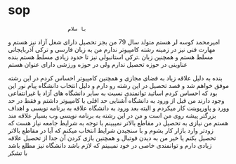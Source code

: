 # sop
                       با سلام 
امیرمحمد کوسه لر هستم متولد سال 79
من بجز تحصیل دارای شغل آزاد نیز هستم و مهارت فنی نیز در 
زمینه رشته کامپیوتر ندارم
من به زبان فارسی و ترکی آذربایجانی مسلط هستم و همچنین زبان
.ترکی استانبولی نیز تا حدود زیادی مسلط هستم 
بنده عناوینی در حوزه تحصیل ندارم ولی در حوزه ورزشی دارای 
عنوان هستم 

بنده به دلیل علاقه زیاد به فضای مجازی و همچنین کامپیوتر احساس
کردم در این رشته موفق خواهم شد و قصد تحصیل در این رشته 
رو دارم و دلیل انتخاب دانشگاه پیام نور این بود که احساس کردم 
اساتید توانمندی نسبت به سایر دانشگاه های آزاد یا غیرانتفاعی وجود
دارند من قبل از ورود به دانشگاه آشنایی حد اقلی با کامپیوتر داشتم
و فقط در حد وورد و پاورپوینت کار میکردم و البته بعد ورود به 
دانشگاه علاقه به برنامه نویسی و اهداف بزرگتر پیشه روی من است
و من در این رشته به برنامه نویسی وب بسیار علاقه مند هستم
من نیازی به تحصیل در مقاطع بالاتر نمیبینم با توجه به شرایط جامعه
نیاز هست که زودتر وارد بازار کار بشوم و با سنجیدن شرایط انتخاب
میکنم که آیا در مقاطع بالاتر تحصیل بکنم یا خیر
من به دیدن فوتبال و همچنین بازی کردن آن جدا از تحصیل علاقه 
زیادی دارم و توانمندی خاصی در خود نمیبینم که لازم باشد دانشگاه
نیز مطلع باشد  
                        با تشکر       

